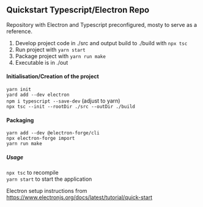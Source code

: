 ## Quickstart Typescript/Electron Repo
Repository with Electron and Typescript preconfigured, mosty to serve as a reference.

1. Develop project code in ./src and output build to ./build with `npx tsc`
2. Run project with `yarn start`
3. Package project with `yarn run make`
4. Executable is in ./out

#### Initialisation/Creation of the project
`yarn init`  
`yard add --dev electron`  
`npm i typescript --save-dev` (adjust to yarn)  
`npx tsc --init --rootDir ./src --outDir ./build`

#### Packaging
`yarn add --dev @electron-forge/cli`  
`npx electron-forge import`  
`yarn run make`  
##### Usage
`npx tsc` to recompile  
`yarn start` to start the application

Electron setup instructions from  
https://www.electronjs.org/docs/latest/tutorial/quick-start  
